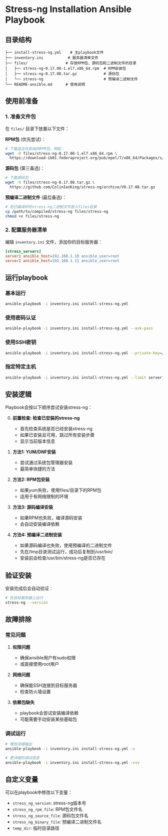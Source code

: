 # Stress-ng Installation Ansible Playbook

## 目录结构
```
├── install-stress-ng.yml    # 主playbook文件
├── inventory.ini           # 服务器清单文件
├── files/                 # 存放RPM包、源码包和二进制文件的目录
│   ├── stress-ng-0.17.08-1.el7.x86_64.rpm  # RPM安装包
│   ├── stress-ng-0.17.08.tar.gz            # 源码包
│   └── stress-ng                           # 预编译二进制文件
└── README-ansible.md      # 使用说明
```

## 使用前准备

### 1. 准备文件包
在 `files/` 目录下放置以下文件：

**RPM包** (优先尝试)：
```bash
# 下载适合你系统的RPM包，例如：
wget -O files/stress-ng-0.17.08-1.el7.x86_64.rpm \
  https://download-ib01.fedoraproject.org/pub/epel/7/x86_64/Packages/s/stress-ng-0.17.08-1.el7.x86_64.rpm
```

**源码包** (第三备选)：
```bash
# 下载源码包
wget -O files/stress-ng-0.17.08.tar.gz \
  https://github.com/ColinIanKing/stress-ng/archive/V0.17.08.tar.gz
```

**预编译二进制文件** (最后备选)：
```bash
# 将已编译好的stress-ng二进制文件放入files目录
cp /path/to/compiled/stress-ng files/stress-ng
chmod +x files/stress-ng
```

### 2. 配置服务器清单
编辑 `inventory.ini` 文件，添加你的目标服务器：

```ini
[stress_servers]
server1 ansible_host=192.168.1.10 ansible_user=root
server2 ansible_host=192.168.1.11 ansible_user=root
```

## 运行playbook

### 基本运行
```bash
ansible-playbook -i inventory.ini install-stress-ng.yml
```

### 使用密码认证
```bash
ansible-playbook -i inventory.ini install-stress-ng.yml --ask-pass
```

### 使用SSH密钥
```bash
ansible-playbook -i inventory.ini install-stress-ng.yml --private-key=/path/to/your/key
```

### 指定特定主机
```bash
ansible-playbook -i inventory.ini install-stress-ng.yml --limit server1
```

## 安装逻辑

Playbook会按以下顺序尝试安装stress-ng：

0. **前置检查: 检查已安装的stress-ng**
   - 首先检查系统是否已经安装stress-ng
   - 如果已安装且可用，跳过所有安装步骤
   - 显示当前版本信息

1. **方法1: YUM/DNF安装**
   - 尝试通过系统包管理器安装
   - 最简单快捷的方法

2. **方法2: RPM包安装**
   - 如果yum失败，使用files/目录下的RPM包
   - 适用于有网络限制的环境

3. **方法3: 源码编译安装**
   - 如果RPM也失败，编译源码安装
   - 会自动安装编译依赖

4. **方法4: 预编译二进制安装**
   - 如果源码编译也失败，使用预编译的二进制文件
   - 先在/tmp目录测试运行，成功后复制到/usr/bin/
   - 安装前会检查/usr/bin/stress-ng是否已存在

## 验证安装

安装完成后会自动验证：
```bash
# 在目标服务器上运行
stress-ng --version
```

## 故障排除

### 常见问题

1. **权限问题**
   - 确保ansible用户有sudo权限
   - 或直接使用root用户

2. **网络问题**
   - 确保能SSH连接到目标服务器
   - 检查防火墙设置

3. **依赖包缺失**
   - playbook会尝试安装编译依赖
   - 可能需要手动安装某些基础包

### 调试运行
```bash
# 增加详细输出
ansible-playbook -i inventory.ini install-stress-ng.yml -v

# 更详细的调试信息
ansible-playbook -i inventory.ini install-stress-ng.yml -vvv
```

## 自定义变量

可以在playbook中修改以下变量：
- `stress_ng_version`: stress-ng版本号
- `stress_ng_rpm_file`: RPM包文件名
- `stress_ng_source_file`: 源码包文件名
- `stress_ng_binary_file`: 预编译二进制文件名
- `temp_dir`: 临时目录路径